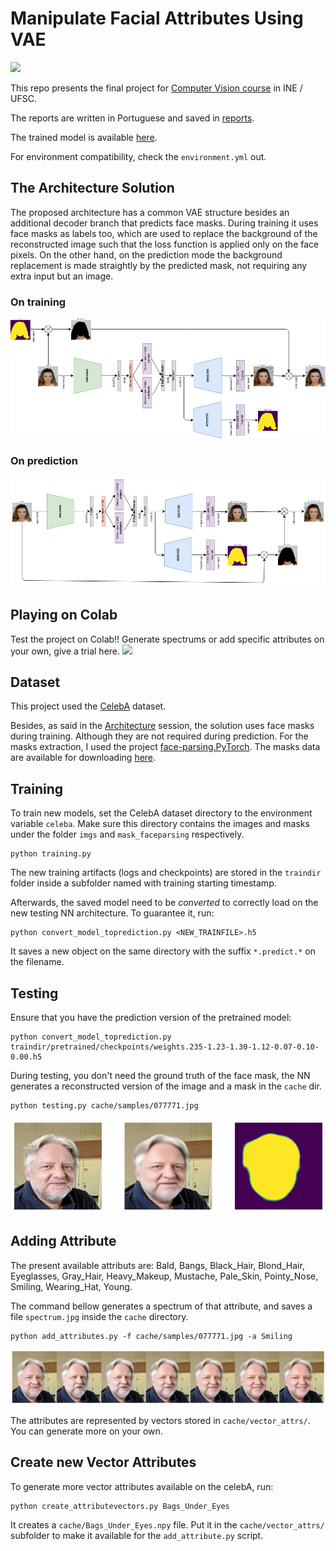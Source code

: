# Manipulate Facial Attributes Using VAE

[![](https://colab.research.google.com/assets/colab-badge.svg)](https://colab.research.google.com/drive/1auI8GsWtazP_FHHOX0iAZ6cyC2NX3cZE?usp=sharing)

This repo presents the final project for [Computer Vision course](https://www.inf.ufsc.br/~aldo.vw/visao/) in INE / UFSC.  

The reports are written in Portuguese and saved in [reports](./reports).  

The trained model is available [here](traindir/trained_113steps/checkpoints/weights.111-1.25-1.30-1.13-0.08-0.10-0.00.h5).  

For environment compatibility, check the `environment.yml` out.  
  

## The Architecture Solution

The proposed architecture has a common VAE structure besides an additional decoder branch that predicts face masks. During training it uses face masks as labels too, which are used to replace the background of the reconstructed image such that the loss function is applied only on the face pixels. On the other hand, on the prediction mode the background replacement is made straightly by the predicted mask, not requiring any extra input but an image.  

### On training

<img src="reports/pics/VAE_Architecture_Short.png" width="800"/>

### On prediction

<img src="reports/pics/VAE_Architecture_Short_Predict.png" width="800"/>

## Playing on Colab

Test the project on Colab!! Generate spectrums or add specific attributes on your own, give a trial here. [![](https://colab.research.google.com/assets/colab-badge.svg)](https://colab.research.google.com/drive/1auI8GsWtazP_FHHOX0iAZ6cyC2NX3cZE?usp=sharing)  

## Dataset 

This project used the [CelebA](http://mmlab.ie.cuhk.edu.hk/projects/CelebA.html) dataset.  

Besides, as said in the [Architecture](#the-architecture-solution) session, the solution uses face masks during training. Although they are not required during prediction. For the masks extraction, I used the project [face-parsing.PyTorch](https://github.com/zllrunning/face-parsing.PyTorch). The masks data are available for downloading [here](https://drive.google.com/uc?id=1t85fMPgVjsWJMkT3-BP2pAFeXWg7nXpU&export=download).  

## Training

To train new models, set the CelebA dataset directory to the environment variable `celeba`. Make sure this directory contains the images and masks under the folder `imgs` and `mask_faceparsing` respectively.  
```
python training.py
```

The new training artifacts (logs and checkpoints) are stored in the `traindir` folder inside a subfolder named with training starting timestamp.  

Afterwards, the saved model need to be *converted* to correctly load on the new testing NN architecture. To guarantee it, run:  
``` 
python convert_model_toprediction.py <NEW_TRAINFILE>.h5
```
It saves a new object on the same directory with the suffix `*.predict.*` on the filename.  

## Testing

Ensure that you have the prediction version of the pretrained model:  
```
python convert_model_toprediction.py traindir/pretrained/checkpoints/weights.235-1.23-1.30-1.12-0.07-0.10-0.00.h5
```

During testing, you don't need the ground truth of the face mask, the NN generates a reconstructed version of the image and a mask in the `cache` dir.  
```
python testing.py cache/samples/077771.jpg
```

![](./reports/pics/out_077771.png)


## Adding Attribute

The present available attributs are: Bald, Bangs, Black_Hair, Blond_Hair, Eyeglasses, Gray_Hair, Heavy_Makeup, Mustache, Pale_Skin, Pointy_Nose, Smiling, Wearing_Hat, Young.  

The command bellow generates a spectrum of that attribute, and saves a file `spectrum.jpg` inside the `cache` directory.  

```
python add_attributes.py -f cache/samples/077771.jpg -a Smiling
```

![](reports/pics/out_077771_spectrum.png)

The attributes are represented by vectors stored in `cache/vector_attrs/`. You can generate more on your own.  

## Create new Vector Attributes  

To generate more vector attributes available on the celebA, run:  
```
python create_attributevectors.py Bags_Under_Eyes 
```

It creates a `cache/Bags_Under_Eyes.npy` file. Put it in the `cache/vector_attrs/` subfolder to make it available for the `add_attribute.py` script.  
